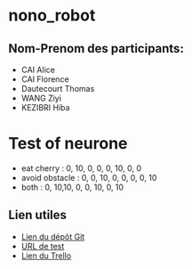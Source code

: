 # nono_robot


## Nom-Prenom des participants: 
- CAI Alice
- CAI Florence
- Dautecourt Thomas
- WANG Ziyi
- KEZIBRI Hiba


# Test of neurone
- eat cherry     : 0, 10, 0, 0, 0, 10, 0, 0 
- avoid obstacle : 0, 0, 10, 0, 0, 0, 0, 10
- both           : 0, 10,10, 0, 0, 10, 0, 10

## Lien utiles
- <a href="https://github.com/fcaihjuh/nono_robot.git">Lien du dépôt Git</a>
- <a href="">URL de test</a>
- <a href="https://trello.com/b/WcHKeFMu/nono-le-robot">Lien du Trello</a>
